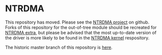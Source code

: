 # NTRDMA

This repository has moved.  Please see the
[NTRDMA project](https://github.com/ntrdma) on github.
Forks of this repository for the out-of-tree module should be recreated for
[NTRDMA extra](https://github.com/ntrdma/ntrdma-ext),
but please be advised that the most up-to-date version of the driver is more
likely to be found in the
[NTRDMA kernel](https://github.com/ntrdma/ntrdma)
respository.

The historic master branch of this repository is
[here](https://github.com/allenbh/ntrdma/tree/historic-master).
